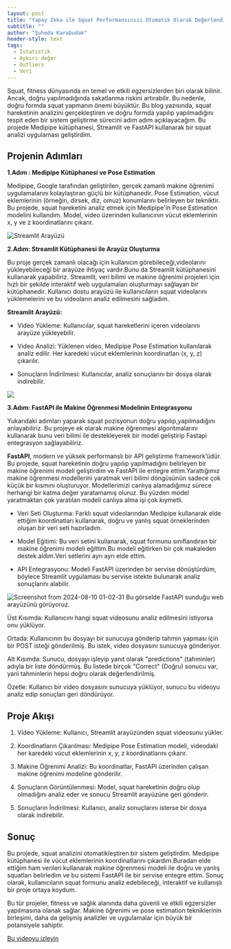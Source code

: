 ```yaml
---
layout: post
title: "Yapay Zeka ile Squat Performansınızı Otomatik Olarak Değerlendirin"
subtitle: ""
author: "Şuheda Karabudak"
header-style: text
tags:
  - İstatistik
  - Aykırı değer
  - Outliers
  - Veri
---
```



Squat, fitness dünyasında en temel ve etkili egzersizlerden biri olarak bilinir. Ancak, doğru yapılmadığında sakatlanma riskini artırabilir. Bu nedenle, doğru formda squat yapmanın önemi büyüktür. Bu blog yazısında, squat hareketinin analizini gerçekleştiren ve doğru formda yapılıp yapılmadığını tespit eden bir sistem geliştirme sürecini adım adım açıklayacağım. Bu projede Medipipe kütüphanesi, Streamlit ve FastAPI kullanarak bir squat analizi uygulaması geliştirdim.



Projenin Adımları
-- 

**1.Adım : Medipipe Kütüphanesi ve Pose Estimation**

Medipipe, Google tarafından geliştirilen, gerçek zamanlı makine öğrenimi uygulamalarını kolaylaştıran güçlü bir kütüphanedir. Pose Estimation, vücut eklemlerinin (örneğin, dirsek, diz, omuz) konumlarını belirleyen bir tekniktir. Bu projede, squat hareketini analiz etmek için Medipipe'in Pose Estimation modelini kullandım. Model, video üzerinden kullanıcının vücut eklemlerinin x, y ve z koordinatlarını çıkarır. 

![Streamlit Arayüzü](https://github.com/user-attachments/assets/5045fa45-4249-4216-9618-cc9c95a00afa)


**2.Adım: Streamlit Kütüphanesi ile Arayüz Oluşturma**

Bu proje gerçek zamanlı olacağı için kullanıcın görebileceği,videolarını yükleyebileceği bir arayüze ihtiyaç vardır.Bunu da Streamlit kütüphanesini kullanarak yapabiliriz. Streamlit, veri bilimi ve makine öğrenimi projeleri için hızlı bir şekilde interaktif web uygulamaları oluşturmayı sağlayan bir kütüphanedir. Kullanıcı dostu arayüzü ile kullanıcıların squat videolarını yüklemelerini ve bu videoların analiz edilmesini sağladım.

**Streamlit Arayüzü:**
- Video Yükleme: Kullanıcılar, squat hareketlerini içeren videolarını arayüze yükleyebilir.

- Video Analizi: Yüklenen video, Medipipe Pose Estimation kullanılarak analiz edilir. Her karedeki vücut eklemlerinin koordinatları (x, y, z) çıkarılır.
  
- Sonuçların İndirilmesi: Kullanıcılar, analiz sonuçlarını bir dosya olarak indirebilir.


![](https://github.com/user-attachments/assets/f86f8b64-8bad-49db-8279-c5d9edfd343b)

**3.Adım: FastAPI ile Makine Öğrenmesi Modelinin Entegrasyonu**

Yukarıdaki adımları yaparak squat pozisyonun doğru yapılıp,yapılmadığını anlayabiliriz. Bu projeye ek olarak makine öğrenmesi algoritmalarını kullanarak bunu veri bilimi ile destekleyerek bir model geliştirip Fastapi entegrasyon sağlayabiliriz.

**FastAPI**, modern ve yüksek performanslı bir API geliştirme framework’üdür. Bu projede, squat hareketinin doğru yapılıp yapılmadığını belirleyen bir makine öğrenimi modeli geliştirdim ve FastAPI ile entegre ettim.Yarattığımız makine öğrenmesi modellerini yaratmak veri bilimi döngüsünün sadece çok küçük bir kısmını oluşturuyor. Modellerimizi canlıya alamadığımız sürece herhangi bir katma değer yaratamamış oluruz. Bu yüzden model yaratmaktan çok yaratılan modeli canlıya alma işi çok kıymetli. 

- Veri Seti Oluşturma: Farklı squat videolarından Medipipe kullanarak elde ettiğim koordinatları kullanarak, doğru ve yanlış squat örneklerinden oluşan bir veri seti hazırladım.
  
- Model Eğitimi: Bu veri setini kullanarak, squat formunu sınıflandıran bir makine öğrenimi modeli eğittim.Bu modeli eğitirken bir çok makaleden destek aldım.Veri setlerini ayrı ayrı elde ettim.
  
- API Entegrasyonu: Modeli FastAPI üzerinden bir servise dönüştürdüm, böylece Streamlit uygulaması bu servise istekte bulunarak analiz sonuçlarını alabilir.

![Screenshot from 2024-08-10 01-02-31](https://github.com/user-attachments/assets/9df97a60-0a2f-461c-9184-b0a5a396cd5b)
Bu görselde FastAPI sunduğu web arayüzünü görüyoruz.

Üst Kısımda: Kullanıcını hangi squat videosunu analiz edilmesini istiyorsa onu yüklüyor.

Ortada: Kullanıcının bu dosyayı bir sunucuya gönderip tahmin yapması için bir POST isteği gönderilmiş. Bu istek, video dosyasını sunucuya gönderiyor.

Alt Kısımda: Sunucu, dosyayı işleyip yanıt olarak "predictions" (tahminler) adıyla bir liste döndürmüş. Bu listede birçok "Correct" (Doğru) sonucu var, yani tahminlerin hepsi doğru olarak değerlendirilmiş.

Özetle: Kullanıcı bir video dosyasını sunucuya yüklüyor, sunucu bu videoyu analiz edip sonuçları geri döndürüyor.

Proje Akışı
-- 
1. Video Yükleme: Kullanıcı, Streamlit arayüzünden squat videosunu yükler. 

2. Koordinatların Çıkarılması: Medipipe Pose Estimation modeli, videodaki her karedeki vücut eklemlerinin x, y, z koordinatlarını çıkarır.

3. Makine Öğrenimi Analizi: Bu koordinatlar, FastAPI üzerinden çalışan makine öğrenimi modeline gönderilir.

4. Sonuçların Görüntülenmesi: Model, squat hareketinin doğru olup olmadığını analiz eder ve sonucu Streamlit arayüzüne geri gönderir.

5. Sonuçların İndirilmesi: Kullanıcı, analiz sonuçlarını isterse bir dosya olarak indirebilir.

Sonuç
-- 

Bu projede, squat analizini otomatikleştiren bir sistem geliştirdim. Medipipe kütüphanesi ile vücut eklemlerinin koordinatlarını çıkardım.Buradan elde ettiğim ham verileri kullanarak  makine öğrenmesi modeli ile doğru ve yanlış squatları belirledim ve bu sistemi FastAPI ile bir servise entegre ettim. Sonuç olarak, kullanıcıların squat formunu analiz edebileceği, interaktif ve kullanışlı bir proje ortaya koydum.

Bu tür projeler, fitness ve sağlık alanında daha güvenli ve etkili egzersizler yapılmasına olanak sağlar. Makine öğrenimi ve pose estimation tekniklerinin birleşimi, daha da gelişmiş analizler ve uygulamalar için büyük bir potansiyele sahiptir.




[Bu videoyu izleyin](https://github.com/user-attachments/assets/44856077-b86d-4870-8eba-c9cf12530385)

